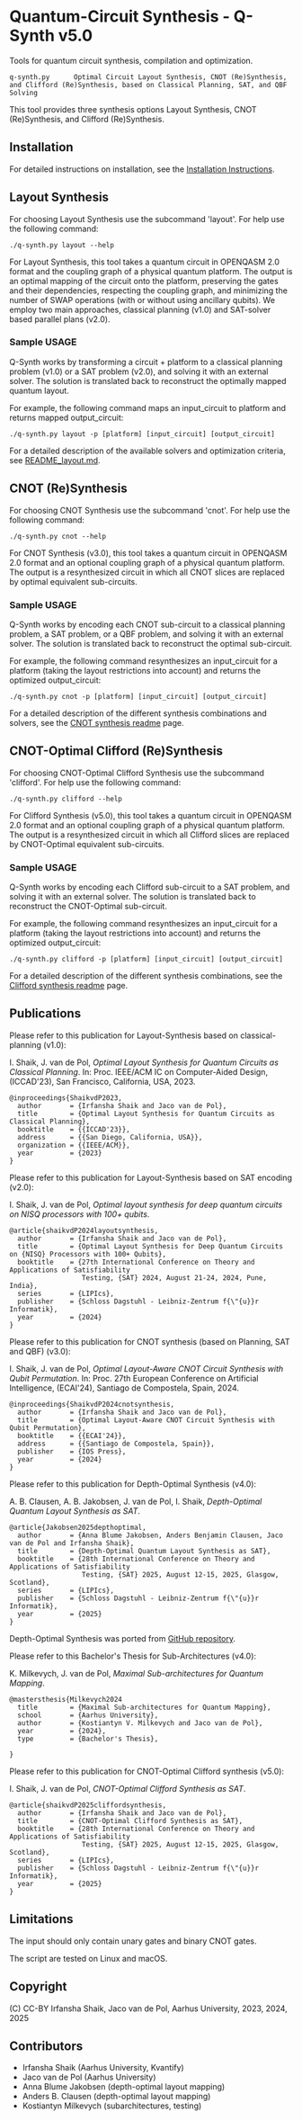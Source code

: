 # Quantum-Circuit Synthesis - Q-Synth v5.0

Tools for quantum circuit synthesis, compilation and optimization.

    q-synth.py      Optimal Circuit Layout Synthesis, CNOT (Re)Synthesis, and Clifford (Re)Synthesis, based on Classical Planning, SAT, and QBF Solving

This tool provides three synthesis options Layout Synthesis, CNOT (Re)Synthesis, and Clifford (Re)Synthesis.

## Installation

For detailed instructions on installation, see the [Installation Instructions](INSTALL.md).

## Layout Synthesis

For choosing Layout Synthesis use the subcommand 'layout'.
For help use the following command:

    ./q-synth.py layout --help

For Layout Synthesis, this tool takes a quantum circuit in OPENQASM 2.0 format and the coupling graph of a physical quantum platform.
The output is an optimal mapping of the circuit onto the platform, preserving the gates and their dependencies,
respecting the coupling graph, and minimizing the number of SWAP operations (with or without using ancillary qubits).
We employ two main approaches, classical planning (v1.0) and SAT-solver based parallel plans (v2.0).

### Sample USAGE

Q-Synth works by transforming a circuit + platform to a classical planning problem (v1.0) or a SAT problem (v2.0), and solving it with an external solver. The solution is translated back to reconstruct the optimally mapped quantum layout.

For example, the following command maps an input_circuit to platform and returns mapped output_circuit:

    ./q-synth.py layout -p [platform] [input_circuit] [output_circuit]

For a detailed description of the available solvers and optimization criteria, see [README_layout.md](README_layout.md).

## CNOT (Re)Synthesis

For choosing CNOT Synthesis use the subcommand 'cnot'.
For help use the following command:

    ./q-synth.py cnot --help

For CNOT Synthesis (v3.0), this tool takes a quantum circuit in OPENQASM 2.0 format and an optional coupling graph of a physical quantum platform.
The output is a resynthesized circuit in which all CNOT slices are replaced by optimal equivalent sub-circuits.

### Sample USAGE

Q-Synth works by encoding each CNOT sub-circuit to a classical planning problem, a SAT problem, or a QBF problem, and solving it with an external solver. The solution is translated back to reconstruct the optimal sub-circuit.

For example, the following command resynthesizes an input_circuit for a platform 
(taking the layout restrictions into account) and returns the optimized output_circuit:

    ./q-synth.py cnot -p [platform] [input_circuit] [output_circuit]

For a detailed description of the different synthesis combinations and solvers, see the [CNOT synthesis readme](README_cnot.md) page.

## CNOT-Optimal Clifford (Re)Synthesis

For choosing CNOT-Optimal Clifford Synthesis use the subcommand 'clifford'.
For help use the following command:

    ./q-synth.py clifford --help

For Clifford Synthesis (v5.0), this tool takes a quantum circuit in OPENQASM 2.0 format and an optional coupling graph of a physical quantum platform.
The output is a resynthesized circuit in which all Clifford slices are replaced by CNOT-Optimal equivalent sub-circuits.

### Sample USAGE

Q-Synth works by encoding each Clifford sub-circuit to a SAT problem, and solving it with an external solver. The solution is translated back to reconstruct the CNOT-Optimal sub-circuit.

For example, the following command resynthesizes an input_circuit for a platform
(taking the layout restrictions into account) and returns the optimized output_circuit:

    ./q-synth.py clifford -p [platform] [input_circuit] [output_circuit]

For a detailed description of the different synthesis combinations, see the [Clifford synthesis readme](README_clifford.md) page.

## Publications

Please refer to this publication for Layout-Synthesis based on classical-planning (v1.0):

I. Shaik, J. van de Pol, _Optimal Layout Synthesis for Quantum Circuits as Classical Planning_. 
In: Proc. IEEE/ACM IC on Computer-Aided Design, (ICCAD'23), San Francisco, California, USA, 2023.

    @inproceedings{ShaikvdP2023,
      author       = {Irfansha Shaik and Jaco van de Pol},
      title        = {Optimal Layout Synthesis for Quantum Circuits as Classical Planning},
      booktitle    = {{ICCAD'23}},
      address      = {{San Diego, California, USA}},
      organization = {{IEEE/ACM}},
      year         = {2023}
    }

Please refer to this publication for Layout-Synthesis based on SAT encoding (v2.0):

I. Shaik, J. van de Pol, _Optimal layout synthesis for deep quantum circuits on NISQ processors with 100+ qubits_.

    @article{shaikvdP2024layoutsynthesis,
      author       = {Irfansha Shaik and Jaco van de Pol},
      title        = {Optimal Layout Synthesis for Deep Quantum Circuits on {NISQ} Processors with 100+ Qubits}, 
      booktitle    = {27th International Conference on Theory and Applications of Satisfiability
                      Testing, {SAT} 2024, August 21-24, 2024, Pune, India},
      series       = {LIPIcs},
      publisher    = {Schloss Dagstuhl - Leibniz-Zentrum f{\"{u}}r Informatik},
      year         = {2024}
    }

Please refer to this publication for CNOT synthesis (based on Planning, SAT and QBF) (v3.0):

I. Shaik, J. van de Pol, _Optimal Layout-Aware CNOT Circuit Synthesis with Qubit Permutation_.
In: Proc. 27th European Conference on Artificial Intelligence, (ECAI'24), Santiago de Compostela, Spain, 2024.

    @inproceedings{ShaikvdP2024cnotsynthesis,
      author       = {Irfansha Shaik and Jaco van de Pol},
      title        = {Optimal Layout-Aware CNOT Circuit Synthesis with Qubit Permutation},
      booktitle    = {{ECAI'24}},
      address      = {{Santiago de Compostela, Spain}},
      publisher    = {IOS Press},
      year         = {2024}
    }


Please refer to this publication for Depth-Optimal Synthesis (v4.0):

A. B. Clausen, A. B. Jakobsen, J. van de Pol, I. Shaik, _Depth-Optimal Quantum Layout Synthesis as SAT_.

    @article{Jakobsen2025depthoptimal,
      author       = {Anna Blume Jakobsen, Anders Benjamin Clausen, Jaco van de Pol and Irfansha Shaik},
      title        = {Depth-Optimal Quantum Layout Synthesis as SAT},
      booktitle    = {28th International Conference on Theory and Applications of Satisfiability
                      Testing, {SAT} 2025, August 12-15, 2025, Glasgow, Scotland},
      series       = {LIPIcs},
      publisher    = {Schloss Dagstuhl - Leibniz-Zentrum f{\"{u}}r Informatik},
      year         = {2025}
    }

Depth-Optimal Synthesis was ported from [GitHub repository](https://github.com/anbclausen/quills).

Please refer to this Bachelor's Thesis for Sub-Architectures (v4.0):

K. Milkevych, J. van de Pol, _Maximal Sub-architectures for Quantum Mapping_.
    
    @mastersthesis{Milkevych2024
      title        = {Maximal Sub-architectures for Quantum Mapping},
      school       = {Aarhus University},
      author       = {Kostiantyn V. Milkevych and Jaco van de Pol},
      year         = {2024},
      type         = {Bachelor's Thesis},
      
    }


Please refer to this publication for CNOT-Optimal Clifford synthesis (v5.0):

I. Shaik, J. van de Pol, _CNOT-Optimal Clifford Synthesis as SAT_.

    @article{shaikvdP2025cliffordsynthesis,
      author       = {Irfansha Shaik and Jaco van de Pol},
      title        = {CNOT-Optimal Clifford Synthesis as SAT},
      booktitle    = {28th International Conference on Theory and Applications of Satisfiability
                      Testing, {SAT} 2025, August 12-15, 2025, Glasgow, Scotland},
      series       = {LIPIcs},
      publisher    = {Schloss Dagstuhl - Leibniz-Zentrum f{\"{u}}r Informatik},
      year         = {2025}
    }

## Limitations

The input should only contain unary gates and binary CNOT gates.

The script are tested on Linux and macOS.

## Copyright

(C) CC-BY Irfansha Shaik, Jaco van de Pol, Aarhus University, 2023, 2024, 2025

## Contributors

- Irfansha Shaik (Aarhus University, Kvantify)
- Jaco van de Pol (Aarhus University)
- Anna Blume Jakobsen (depth-optimal layout mapping)
- Anders B. Clausen (depth-optimal layout mapping)
- Kostiantyn Milkevych (subarchitectures, testing)
